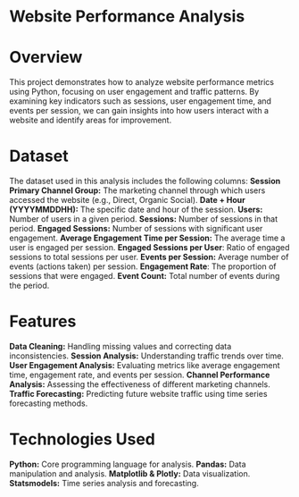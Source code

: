 # Website Performance Analysis
# Overview
This project demonstrates how to analyze website performance metrics using Python, focusing on user engagement and traffic patterns. By examining key indicators such as sessions, user engagement time, and events per session, we can gain insights into how users interact with a website and identify areas for improvement.

# Dataset
The dataset used in this analysis includes the following columns:
**Session Primary Channel Group:** The marketing channel through which users accessed the website (e.g., Direct, Organic Social).
**Date + Hour (YYYYMMDDHH):** The specific date and hour of the session.
**Users:** Number of users in a given period.
**Sessions:** Number of sessions in that period.
**Engaged Sessions:** Number of sessions with significant user engagement.
**Average Engagement Time per Session:** The average time a user is engaged per session.
**Engaged Sessions per User**: Ratio of engaged sessions to total sessions per user.
**Events per Session:** Average number of events (actions taken) per session.
**Engagement Rate**: The proportion of sessions that were engaged.
**Event Count:** Total number of events during the period.

# Features
**Data Cleaning:** Handling missing values and correcting data inconsistencies.
**Session Analysis:** Understanding traffic trends over time.
**User Engagement Analysis:** Evaluating metrics like average engagement time, engagement rate, and events per session.
**Channel Performance Analysis:** Assessing the effectiveness of different marketing channels.
**Traffic Forecasting:** Predicting future website traffic using time series forecasting methods.

# Technologies Used
**Python:** Core programming language for analysis.
**Pandas:** Data manipulation and analysis.
**Matplotlib & Plotly:** Data visualization.
**Statsmodels:** Time series analysis and forecasting.
